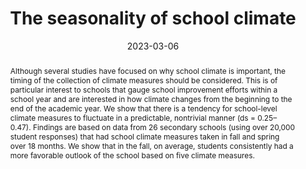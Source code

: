 ---
title: "The seasonality of school climate"
authors:
- FL Huang
- B Zhang
- WM Reinke
- KC Herman
- J Sebastian
date: "2023-03-06"
doi: "https://doi.org/10.1080/2372966X.2023.2176160"

publication_types: ["2"]

publication: "*School Psychology Review*"
abstract: Although several studies have focused on why school climate is important, the timing of the collection of climate measures should be considered. This is of particular interest to schools that gauge school improvement efforts within a school year and are interested in how climate changes from the beginning to the end of the academic year. We show that there is a tendency for school-level climate measures to fluctuate in a predictable, nontrivial manner (ds = 0.25–0.47). Findings are based on data from 26 secondary schools (using over 20,000 student responses) that had school climate measures taken in fall and spring over 18 months. We show that in the fall, on average, students consistently had a more favorable outlook of the school based on five climate measures.

# url_pdf:
---